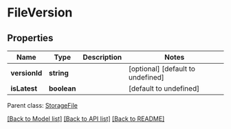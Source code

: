 # FileVersion

## Properties
Name | Type | Description | Notes
------------ | ------------- | ------------- | -------------
**versionId** | **string** |  | [optional] [default to undefined]
**isLatest** | **boolean** |  | [default to undefined]

 Parent class: [StorageFile](StorageFile.md)

[[Back to Model list]](README.md#documentation-for-models) [[Back to API list]](README.md#documentation-for-api-endpoints) [[Back to README]](README.md)
